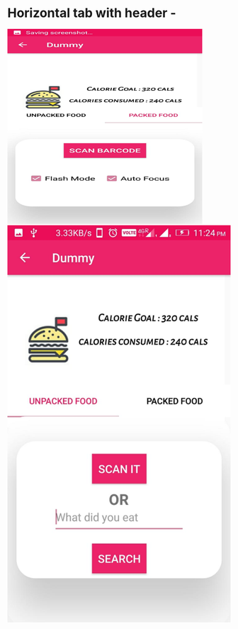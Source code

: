 # Horizontal tab with header -

<img src="ss/a.jpeg" height=440 width=440></img>
<img src="ss/b.jpeg"></img>

